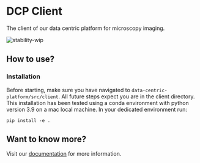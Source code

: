 # DCP Client
The client of our data centric platform for microscopy imaging.

![stability-wip](https://img.shields.io/badge/stability-work_in_progress-lightgrey.svg)

## How to use?
### Installation
Before starting, make sure you have navigated to ```data-centric-platform/src/client```. All future steps expect you are in the client directory. This installation has been tested using a conda environment with python version 3.9 on a mac local machine. In your dedicated environment run:
```
pip install -e .
```
## Want to know more?
Visit our [documentation](https://readthedocs.org/projects/data-centric-platform) for more information.
